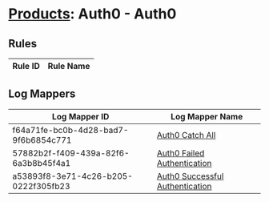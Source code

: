 # [Products](README.md): Auth0 - Auth0

## Rules

|Rule ID|Rule Name|
|----|----|


## Log Mappers

|Log Mapper ID|Log Mapper Name|
|----|----|
|f64a71fe-bc0b-4d28-bad7-9f6b6854c771|[Auth0 Catch All](../mappings/f64a71fe-bc0b-4d28-bad7-9f6b6854c771.md)|
|57882b2f-f409-439a-82f6-6a3b8b45f4a1|[Auth0 Failed Authentication](../mappings/57882b2f-f409-439a-82f6-6a3b8b45f4a1.md)|
|a53893f8-3e71-4c26-b205-0222f305fb23|[Auth0 Successful Authentication](../mappings/a53893f8-3e71-4c26-b205-0222f305fb23.md)|


